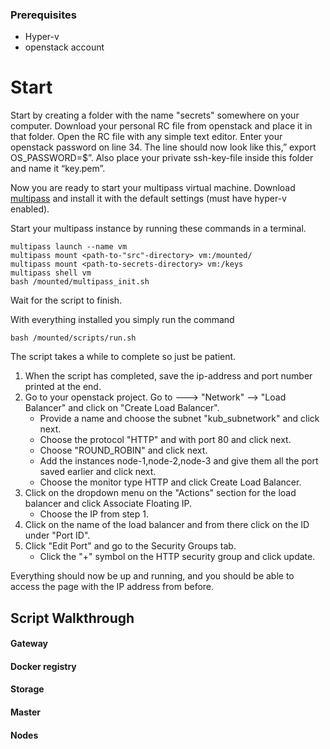 ### Prerequisites
* Hyper-v 
* openstack account  
# Start
Start by creating a folder with the name "secrets" somewhere on your computer. 
Download your personal RC file from openstack and place it in that folder. 
Open the RC file with any simple text editor. 
Enter your openstack password on line 34. 
The line should now look like this,” export OS_PASSWORD=$<your-password-here>”.
Also place your private ssh-key-file inside this folder and name it “key.pem”.

Now you are ready to start your multipass virtual machine.
Download [multipass](https://multipass.run/) and install it with the default settings
(must have hyper-v enabled).

Start your multipass instance by running these commands in a terminal.
   
    multipass launch --name vm   
    multipass mount <path-to-"src"-directory> vm:/mounted/
    multipass mount <path-to-secrets-directory> vm:/keys
    multipass shell vm
    bash /mounted/multipass_init.sh

Wait for the script to finish.

With everything installed you simply run the command

    bash /mounted/scripts/run.sh

The script takes a while to complete so just be patient.

1. When the script has completed, save the ip-address and port number printed at the end.
2. Go to your openstack project. Go to ---> "Network" --> "Load Balancer" and click on "Create Load Balancer".
    * Provide a name and choose the subnet "kub_subnetwork" and click next.
    * Choose the protocol "HTTP" and with port 80 and click next.
    * Choose "ROUND_ROBIN" and click next.
    * Add the instances node-1,node-2,node-3 and give them all the port saved earlier and click next.
    * Choose the monitor type HTTP and click Create Load Balancer.
3. Click on the dropdown menu on the "Actions" section for the load balancer and click Associate Floating IP. 
    * Choose the IP from step 1. 
9. Click on the name of the load balancer and from there click on the ID under "Port ID".
10. Click "Edit Port" and go to the Security Groups tab. 
    * Click the "+" symbol on the HTTP security group and click update.

Everything should now be up and running, and you should be able to access the page with the IP address from before. 
 

## Script Walkthrough

#### Gateway
    
#### Docker registry
    
#### Storage

#### Master 

#### Nodes

    